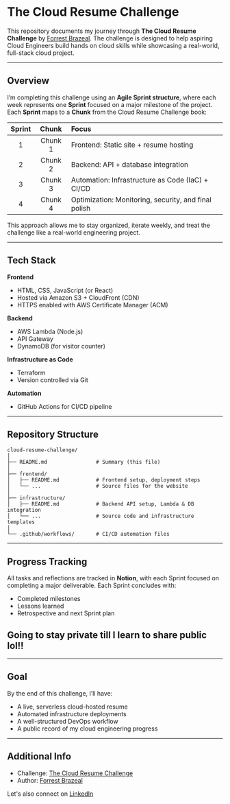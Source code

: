 # The Cloud Resume Challenge

This repository documents my journey through **The Cloud Resume Challenge** by [Forrest Brazeal](https://cloudresumechallenge.dev/). The challenge is designed to help aspiring Cloud Engineers build hands on cloud skills while showcasing a real-world, full-stack cloud project.

---

## Overview

I’m completing this challenge using an **Agile Sprint structure**, where each week represents one **Sprint** focused on a major milestone of the project.  
Each **Sprint** maps to a **Chunk** from the Cloud Resume Challenge book:

| Sprint |  Chunk  | Focus                                                |
| :----: | :-----: | :--------------------------------------------------- |
|   1    | Chunk 1 | Frontend: Static site + resume hosting               |
|   2    | Chunk 2 | Backend: API + database integration                  |
|   3    | Chunk 3 | Automation: Infrastructure as Code (IaC) + CI/CD     |
|   4    | Chunk 4 | Optimization: Monitoring, security, and final polish |

This approach allows me to stay organized, iterate weekly, and treat the challenge like a real-world engineering project.

---

## Tech Stack

**Frontend**

- HTML, CSS, JavaScript (or React)
- Hosted via Amazon S3 + CloudFront (CDN)
- HTTPS enabled with AWS Certificate Manager (ACM)

**Backend**

- AWS Lambda (Node.js)
- API Gateway
- DynamoDB (for visitor counter)

**Infrastructure as Code**

- Terraform
- Version controlled via Git

**Automation**

- GitHub Actions for CI/CD pipeline

---

## Repository Structure

```
cloud-resume-challenge/
│
├── README.md                # Summary (this file)
│
├── frontend/
│   ├── README.md            # Frontend setup, deployment steps
│   └── ...                  # Source files for the website
│
├── infrastructure/
│   ├── README.md            # Backend API setup, Lambda & DB integration
│   └── ...                  # Source code and infrastructure templates
│
└── .github/workflows/       # CI/CD automation files
```

---

## Progress Tracking

All tasks and reflections are tracked in **Notion**, with each Sprint focused on completing a major deliverable. Each Sprint concludes with:

- Completed milestones
- Lessons learned
- Retrospective and next Sprint plan

## Going to stay private till I learn to share public lol!!

---

## Goal

By the end of this challenge, I’ll have:

- A live, serverless cloud-hosted resume
- Automated infrastructure deployments
- A well-structured DevOps workflow
- A public record of my cloud engineering progress

---

## Additional Info

- Challenge: [The Cloud Resume Challenge](https://cloudresumechallenge.dev/)
- Author: [Forrest Brazeal](https://forrestbrazeal.com/)

Let's also connect on [LinkedIn](https://www.linkedin.com/in/alandisseals/)
